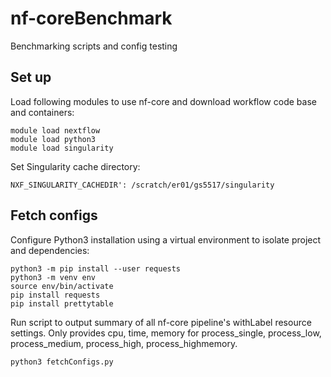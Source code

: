 # nf-coreBenchmark
Benchmarking scripts and config testing 

## Set up 

Load following modules to use nf-core and download workflow code base and containers:
```
module load nextflow 
module load python3 
module load singularity 
```

Set Singularity cache directory: 
```
NXF_SINGULARITY_CACHEDIR': /scratch/er01/gs5517/singularity
```

## Fetch configs 

Configure Python3 installation using a virtual environment to isolate project and dependencies: 

```
python3 -m pip install --user requests
python3 -m venv env
source env/bin/activate
pip install requests
pip install prettytable
```

Run script to output summary of all nf-core pipeline's withLabel resource settings. Only provides cpu, time, memory for process_single, process_low, process_medium, process_high, process_highmemory. 

```
python3 fetchConfigs.py
```
